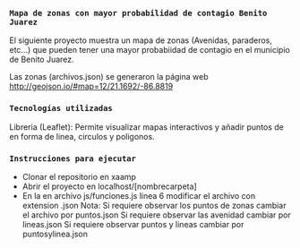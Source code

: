 ### `Mapa de zonas con mayor probabilidad de contagio Benito Juarez`
El siguiente proyecto muestra un mapa de zonas (Avenidas, paraderos, etc...) que pueden tener una
mayor probabiidad de contagio en el municipio de Benito Juarez.

Las zonas (archivos.json) se generaron la página web http://geojson.io/#map=12/21.1692/-86.8819

### `Tecnologías utilizadas`

Libreria (Leaflet): Permite visualizar mapas interactivos y añadir puntos de en forma de linea, circulos y poligonos.

### `Instrucciones para ejecutar`
* Clonar el repositorio en xaamp
* Abrir el proyecto en localhost/[nombrecarpeta]
* En la en archivo js/funciones.js linea 6 modificar el archivo con extension .json
Nota:
    Si requiere observar los puntos de zonas cambiar el archivo por puntos.json
    Si requiere observar las avenidad cambiar por lineas.json
    Si requiere observar puntos y lineas cambiar por puntosylinea.json
